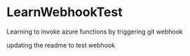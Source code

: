 # LearnWebhookTest
Learning to invoke azure functions by triggering git webhook

updating the readme to test webhook
